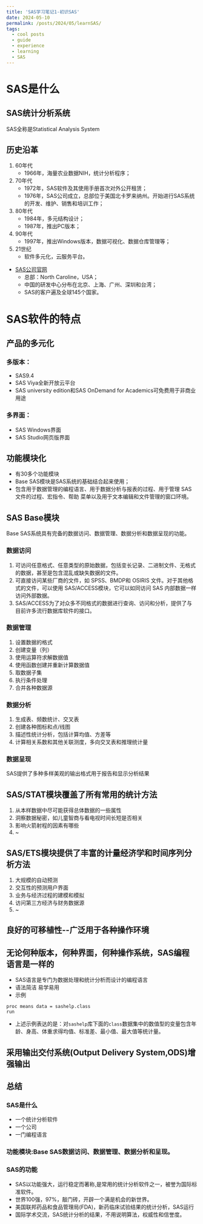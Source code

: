```yaml
---
title: 'SAS学习笔记1-初识SAS'
date: 2024-05-10
permalink: /posts/2024/05/learnSAS/
tags:
  - cool posts
  - guide
  - experience
  - learning
  - SAS
---
```


# SAS是什么

## SAS统计分析系统

SAS全称是Statistical Analysis System

## 历史沿革

1. 60年代
     - 1966年，海量农业数据NIH，统计分析程序；
2. 70年代
     - 1972年，SAS软件及其使用手册首次对外公开租赁；
     - 1976年，SAS公司成立，总部位于美国北卡罗来纳州。开始进行SAS系统的开发、维护、销售和培训工作；
3. 80年代
     - 1984年，多元结构设计；
     - 1987年，推出PC版本；
4. 90年代
     - 1997年，推出Windows版本，数据可视化、数据仓库管理等；
5. 21世纪
     - 软件多元化，云服务平台。

* [SAS公司官网](http://www.sas.com)
  * 总部：North Caroline，USA；
  * 中国的研发中心分布在北京、上海、广州、深圳和台湾；
  * SAS的客户遍及全球145个国家。

# SAS软件的特点

## 产品的多元化

### 多版本：

  - SAS9.4
  - SAS Viya全新开放云平台
  - SAS university edition和SAS OnDemand for Academics可免费用于非商业用途
  
### 多界面：

  - SAS Windows界面
  - SAS Studio网页版界面

## 功能模块化

* 有30多个功能模块
* Base SAS模块是SAS系统的基础结合起来使用；
* 包含用于数据管理的编程语言、用于数据分析与报表的过程、用于管理 SAS 文件的过程、宏指令、帮助
菜单以及用于文本编辑和文件管理的窗口环境。

## SAS Base模块

Base SAS系统具有完备的数据访问、数据管理、数据分析和数据呈现的功能。

### 数据访问

1. 可访问任意格式、任意类型的原始数据，包括变长记录、二进制文件、无格式的数据，甚至是包含混乱或缺失数据的文件。
2. 可直接访问某些厂商的文件，如 SPSS、BMDP和 OSIRIS 文件。对于其他格式的文件，可以使用 SAS/ACCESS模块，它可以如同访问 SAS 内部数据一样访问外部数据。
3. SAS/ACCESS为了对众多不同格式的数据进行查询、访问和分析，提供了与目前许多流行数据库软件的接口。

### 数据管理

1. 设置数据的格式
2. 创建变量（列）
3. 使用运算符求解数据值
4. 使用函数创建并重新计算数据值
5. 取数据子集
6. 执行条件处理
7. 合并各种数据源

### 数据分析

1. 生成表、频数统计、交叉表
2. 创建各种图标和点/线图
3. 描述性统计分析，包括计算均值、方差等
4. 计算相关系数和其他关联测度，多向交叉表和推理统计量

### 数据呈现

SAS提供了多种多样美观的输出格式用于报告和显示分析结果

## SAS/STAT模块覆盖了所有常用的统计方法

1. 从本样数据中尽可能获得总体数据的一些属性
2. 洞察数据秘密，如儿童智商与看电视时间长短是否相关
3. 影响火箭射程的因素有哪些
5. ~

## SAS/ETS模块提供了丰富的计量经济学和时间序列分析方法

1. 大规模的自动预测
2. 交互性的预测用户界面
3. 业务与经济过程的建模和模拟
4. 访问第三方经济与财务数据源
5. ~

## 良好的可移植性--广泛用于各种操作环境


## 无论何种版本，何种界面，何种操作系统，SAS编程语言是一样的

- SAS语言是专门为数据处理和统计分析而设计的编程语言
- 语法简洁 易学易用
- 示例
```
proc means data = sashelp.class
run
```
- 上述示例表达的是：对`sashelp`库下面的`class`数据集中的数值型的变量包含年龄、身高、体重求得均值、标准差、最小值、最大值等统计量。

## 采用输出交付系统(Output Delivery System,ODS)增强输出

## 总结

### SAS是什么

- 一个统计分析软件
- 一个公司
- 一门编程语言

### 功能模块:Base SAS数据访问、数据管理、数据分析和呈现。

### SAS的功能

- SAS以功能强大，运行稳定而著称,是常用的统计分析软件之一，被誉为国际标准软件。
- 世界100强，97%，敲门砖，开辟一个满是机会的新世界。
- 美国联邦药品和食品管理局(FDA)，新药临床试验结果的统计分析，SAS运行
- 国际学术交流，SAS统计分析的结果，不用说明算法，权威性和信誉度。